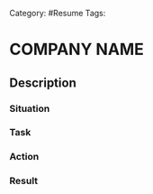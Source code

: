 Category: #Resume
Tags: 

# COMPANY NAME

## Description

### Situation

### Task

### Action

### Result

